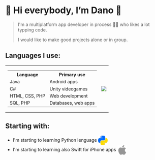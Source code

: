 # :space_invader:	Hi everybody, I’m Dano :space_invader:	
>I'm a multiplatform app developer in process 👨‍🎓 who likes a lot typping code.
>
>I would like to make good projects alone or in group.

## Languages I use:
<!-- Lenguages table -->
<table>
  <tr>
    <td>
      <!-- Lenguajes I know -->
      <table>
        <tr><th>Language</th><th>Primary use</th></tr>
        <tr><td>Java</td><td>Android apps</td></tr>
        <tr><td>C#</td><td>Unity videogames</td></tr>
        <tr><td>HTML, CSS, PHP</td><td>Web development</td></tr>
        <tr><td>SQL, PHP</td><td>Databases, web apps</td></tr>
      </table>
    </td>
    <td>
      <!-- Most used chart -->
      <img align="right" src="https://github-readme-stats.vercel.app/api/top-langs/?username=LeoDanoGG&layout=compact&v=2"
 />
    </td>
  </tr>
</table>

## Starting with:
- I'm starting to learning Python lenguage <img width="30px" src="pythonColor.png" align="center">
- I'm starting to learning also Swift for iPhone apps <img width="30px" src="appleColor.png" align="center">

